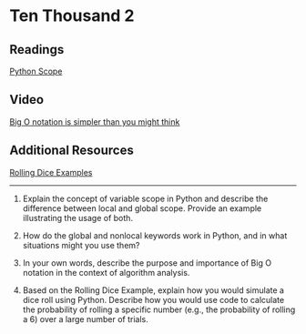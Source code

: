 # Ten Thousand 2

## Readings

[Python Scope](https://realpython.com/python-scope-legb-rule/)

## Video

[Big O notation is simpler than you might think](https://www.youtube.com/watch?v=dNorFNlDbX0)

## Additional Resources

[Rolling Dice Examples](https://artofproblemsolving.com/wiki/index.php/Basic_Programming_With_Python#Program_Example_1_3)

---

1. Explain the concept of variable scope in Python and describe the difference between local and global scope. Provide an example illustrating the usage of both.

2. How do the global and nonlocal keywords work in Python, and in what situations might you use them?

3. In your own words, describe the purpose and importance of Big O notation in the context of algorithm analysis.

4. Based on the Rolling Dice Example, explain how you would simulate a dice roll using Python. Describe how you would use code to calculate the probability of rolling a specific number (e.g., the probability of rolling a 6) over a large number of trials.